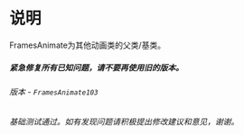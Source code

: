 # 说明

FramesAnimate为其他动画类的父类/基类。
##### 紧急修复所有已知问题，请不要再使用旧的版本。

###### 版本 - `FramesAnimate103`

###### 基础测试通过。如有发现问题请积极提出修改建议和意见，谢谢。
